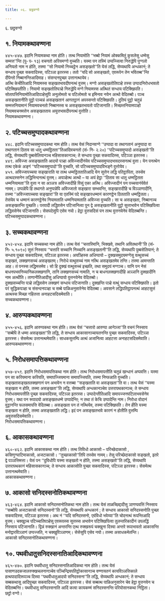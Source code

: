 ```yaml
---
title: ०६. छट्ठवग्गो

---
```

६. छट्ठवग्गो  


## १. नियामकथावण्णना

४४५-४४७. इदानि नियामकथा नाम होति। तत्थ नियामोति ‘‘भब्बो नियामं ओक्कमितुं कुसलेसु धम्मेसु सम्मत्त’’न्ति (पु॰ प॰ १३) वचनतो अरियमग्गो वुच्चति। यस्मा पन तस्मिं उप्पज्जित्वा निरुद्धेपि पुग्गलो अनियतो नाम न होति, तस्मा ‘‘सो नियामो निच्चट्ठेन असङ्खतो’’ति येसं लद्धि, सेय्यथापि अन्धकानं; ते सन्धाय पुच्छा सकवादिस्स, पटिञ्ञा इतरस्स। ततो ‘‘यदि सो असङ्खतो, एवरूपेन तेन भवितब्ब’’न्ति दीपेन्तो निब्बानन्तिआदिमाह। संसन्दनपुच्छा उत्तानत्थायेव।  
अत्थि केचीतिआदि नियामस्स सङ्खतभावदीपनत्थं वुत्तम्। मग्गो असङ्खतोतिपञ्हे तस्स उप्पादनिरोधभावतो पटिक्खिपतीति। नियामो सङ्खतोतिपञ्हे निरुद्धेपि मग्गे नियामस्स अत्थितं सन्धाय पटिक्खिपति। सोतापत्तिनियामोतिआदिपञ्हेसुपि अनुलोमतो च पटिलोमतो च इमिनाव नयेन अत्थो वेदितब्बो। पञ्च असङ्खतानीति पुट्ठो पञ्चन्नं असङ्खतानं आगतट्ठानं अपस्सन्तो पटिक्खिपति। दुतियं पुट्ठो चतुन्नं सम्मत्तनियामानं नियामवचनतो निब्बानस्स च असङ्खतभावतो पटिजानाति। मिच्छत्तनियामपञ्हो नियामवचनमत्तेन असङ्खतताय अयुत्तभावदीपनत्थं वुत्तोति।  
नियामकथावण्णना।  


## २. पटिच्चसमुप्पादकथावण्णना

४४८. इदानि पटिच्चसमुप्पादकथा नाम होति। तत्थ येसं निदानवग्गे ‘‘उप्पादा वा तथागतानं अनुप्पादा वा तथागतानं ठिताव सा धातु धम्मट्ठितता’’तिआदिवचनतो (सं॰ नि॰ २.२०) ‘‘पटिच्चसमुप्पादो असङ्खतो’’ति लद्धि, सेय्यथापि पुब्बसेलियानञ्च महिसासकानञ्च; ते सन्धाय पुच्छा सकवादिस्स, पटिञ्ञा इतरस्स।  
४४९. अविज्जा असङ्खताति आदयो पञ्हा अविज्जादीनंयेव पटिच्चसमुप्पादभावदस्सनत्थं वुत्ता। येन पनत्थेन तत्थ एकेकं अङ्गं ‘‘पटिच्चसमुप्पादो’’ति वुच्चति, सो पटिच्चसमुप्पादविभङ्गे वुत्तोयेव।  
४५१. अविज्जापच्चया सङ्खाराति या तत्थ धम्मट्ठिततातिआदि येन सुत्तेन लद्धि पतिट्ठापिता, तस्सेव अत्थदस्सनेन लद्धिभिन्दनत्थं वुत्तम्। अयञ्हेत्थ अत्थो – या अयं हेट्ठा ‘‘ठिताव सा धातु धम्मट्ठितता धम्मनियामता’’ति वुत्ता न सा अञ्ञत्र अविज्जादीहि विसुं एका अत्थि। अविज्जादीनं पन पच्चयानंयेवेतं नामम्। उप्पन्नेपि हि तथागते अनुप्पन्नेपि अविज्जातो सङ्खारा सम्भवन्ति, सङ्खारादीहि च विञ्ञाणादीनि, तस्मा ‘‘अविज्जापच्चया सङ्खारा’’ति या एतस्मिं पदे सङ्खारधम्मानं कारणट्ठेन ठितताति धम्मट्ठितता। तेसंयेव च धम्मानं कारणट्ठेनेव नियामताति धम्मनियामताति अविज्जा वुच्चति। सा च असङ्खता, निब्बानञ्च असङ्खतन्ति पुच्छति। परवादी लद्धिवसेन पटिजानित्वा पुन द्वे असङ्खतानीति पुट्ठो सुत्ताभावेन पटिक्खिपित्वा लद्धिवसेनेव पटिजानाति। सेसपदेसुपि एसेव नयो। हेट्ठा वुत्तसदिसं पन तत्थ वुत्तनयेनेव वेदितब्बन्ति।  
पटिच्चसमुप्पादकथावण्णना।  


## ३. सच्चकथावण्णना

४५२-४५४. इदानि सच्चकथा नाम होति। तत्थ येसं ‘‘चत्तारिमानि, भिक्खवे, तथानि अवितथानी’’ति (सं॰ नि॰ ५.१०९०) सुत्तं निस्साय ‘‘चत्तारि सच्चानि निच्चानि असङ्खतानी’’ति लद्धि, सेय्यथापि पुब्बसेलियानं; ते सन्धाय पुच्छा सकवादिस्स, पटिञ्ञा इतरस्स। अयञ्हिस्स अधिप्पायो – दुक्खसमुदयमग्गेसु वत्थुसच्चं सङ्खतं, लक्खणसच्चं असङ्खतम्। निरोधे वत्थुसच्चं नाम नत्थि असङ्खतमेव तन्ति। तस्मा आमन्ताति आह। तं पनस्स लद्धिमत्तमेव। सो हि दुक्खं वत्थुसच्चं इच्छति, तथा समुदयं मग्गञ्च। यानि पन नेसं बाधनपभवनिय्यानिकलक्खणानि, तानि लक्खणसच्चं नामाति, न च बाधनलक्खणादीहि अञ्ञानि दुक्खादीनि नाम अत्थीति। ताणानीतिआदीसु अधिप्पायो वुत्तनयेनेव वेदितब्बो।  
दुक्खसच्चन्ति पञ्हे लद्धिवसेन लक्खणं सन्धाय पटिजानाति। दुक्खन्ति पञ्हे वत्थुं सन्धाय पटिक्खिपति। इतो परं सुद्धिकपञ्हा च संसन्दनपञ्हा च सब्बे पाळिअनुसारेनेव वेदितब्बा। अवसाने लद्धिपतिट्ठापनत्थं आहटसुत्तं अत्थस्स मिच्छा गहितत्ता अनाहटसदिसमेवाति।  
सच्चकथावण्णना।  


## ४. आरुप्पकथावण्णना

४५५-४५६. इदानि आरुप्पकथा नाम होति। तत्थ येसं ‘‘चत्तारो आरुप्पा आनेञ्जा’’ति वचनं निस्साय ‘‘सब्बेपि ते धम्मा असङ्खता’’ति लद्धि, ते सन्धाय आकासानञ्चायतनन्ति पुच्छा सकवादिस्स, पटिञ्ञा इतरस्स। सेसमेत्थ उत्तानत्थमेवाति। साधकसुत्तम्पि अत्थं अजानित्वा आहटत्ता अनाहटसदिसमेवाति।  
आरुप्पकथावण्णना।  


## ५. निरोधसमापत्तिकथावण्णना

४५७-४५९. इदानि निरोधसमापत्तिकथा नाम होति। तत्थ निरोधसमापत्तीति चतुन्नं खन्धानं अप्पवत्ति। यस्मा पन सा करियमाना करियति, समापज्जियमाना समापज्जियति, तस्मा निप्फन्नाति वुच्चति। सङ्खतासङ्खतलक्खणानं पन अभावेन न वत्तब्बा ‘‘सङ्खताति वा असङ्खता’’ति वा। तत्थ येसं ‘‘यस्मा सङ्खता न होति, तस्मा असङ्खता’’ति लद्धि, सेय्यथापि अन्धकानञ्चेव उत्तरापथकानञ्च; ते सन्धाय निरोधसमापत्तीति पुच्छा सकवादिस्स, पटिञ्ञा इतरस्स। उप्पादेन्तीतिआदि समापज्जनपटिलाभवसेनेव वुत्तम्। यथा पन रूपादयो असङ्खतधम्मे उप्पादेन्ति; न तथा तं केचि उप्पादेन्ति नाम। निरोधा वोदानं वुट्ठानन्ति फलसमापत्ति वेदितब्बा। असङ्खता पन तं नत्थियेव, तस्मा पटिक्खिपति। तेन हीति यस्मा सङ्खता न होति, तस्मा असङ्खताति लद्धि। इदं पन असङ्खतभावे कारणं न होतीति वुत्तम्पि अवुत्तसदिसमेवाति।  
निरोधसमापत्तिकथावण्णना।  


## ६. आकासकथावण्णना

४६०-४६२. इदानि आकासकथा नाम होति। तत्थ तिविधो आकासो – परिच्छेदाकासो , कसिणुग्घाटिमाकासो, अजटाकासो। ‘‘तुच्छाकासो’’तिपि तस्सेव नामम्। तेसु परिच्छेदाकासो सङ्खतो, इतरे द्वे पञ्ञत्तिमत्ता। येसं पन ‘‘दुविधोपि यस्मा सङ्खतो न होति, तस्मा असङ्खतो’’ति लद्धि, सेय्यथापि उत्तरापथकानं महिसासकानञ्च; ते सन्धाय आकासोति पुच्छा सकवादिस्स, पटिञ्ञा इतरस्स। सेसमेत्थ उत्तानत्थमेवाति।  
आकासकथावण्णना।  


## ७. आकासो सनिदस्सनोतिकथावण्णना

४६३-४६४. इदानि आकासो सनिदस्सनोतिकथा नाम होति। तत्थ येसं ताळच्छिद्दादीसु ञाणप्पवत्तिं निस्साय ‘‘सब्बोपि अजटाकासो सनिदस्सनो’’ति लद्धि, सेय्यथापि अन्धकानं ; ते सन्धाय आकासो सनिदस्सनोति पुच्छा सकवादिस्स, पटिञ्ञा इतरस्स। अथ नं ‘‘यदि सनिदस्सनो, एवंविधो भवेय्या’’ति चोदनत्थं रूपन्तिआदि वुत्तम्। चक्खुञ्च पटिच्चातिपञ्हेसु एवरूपस्स सुत्तस्स अभावेन पटिक्खिपित्वा तुलन्तरिकादीनं उपलद्धिं निस्साय पटिजानाति। द्विन्नं रुक्खानं अन्तरन्ति एत्थ रुक्खरूपं चक्खुना दिस्वा अन्तरे रूपाभावतो आकासन्ति मनोद्वारविञ्ञाणं उप्पज्जति, न चक्खुविञ्ञाणम्। सेसेसुपि एसेव नयो। तस्मा असाधकमेतन्ति।  
आकासो सनिदस्सनोतिकथावण्णना।  


## १०. पथवीधातुसनिदस्सनातिआदिकथावण्णना

४६५-४७०. इदानि पथवीधातु सनिदस्सनातिआदिकथा नाम होति। तत्थ येसं पासाणउदकजालरुक्खचलनानञ्चेव पञ्चिन्द्रियपतिट्ठोकासानञ्च वण्णायतनं कायविञ्ञत्तिकाले हत्थपादादिरूपञ्च दिस्वा ‘‘पथवीधातुआदयो सनिदस्सना’’ति लद्धि, सेय्यथापि अन्धकानं; ते सन्धाय सब्बकथासु आदिपुच्छा सकवादिस्स, पटिञ्ञा इतरस्स। सेसं सब्बत्थ पाळिअनुसारेन चेव हेट्ठा वुत्तनयेन च वेदितब्बन्ति। पथवीधातु सनिदस्सनाति आदिं कत्वा कायकम्मं सनिदस्सनन्ति परियोसानकथा निट्ठिता।  
छट्ठो वग्गो।  